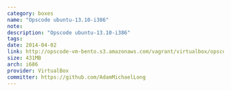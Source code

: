 ```yaml
---
category: boxes
name: "Opscode ubuntu-13.10-i386"
note: 
description: "Opscode ubuntu-13.10-i386"
tags:
date: 2014-04-02
link: http://opscode-vm-bento.s3.amazonaws.com/vagrant/virtualbox/opscode_ubuntu-13.10-i386_chef-provisionerless.box
size: 431MB
arch: i686
provider: VirtualBox
committer: https://github.com/AdamMichaelLong
---
```

